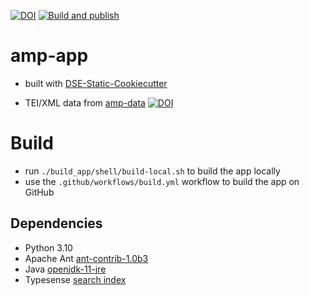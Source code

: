 [![DOI](https://zenodo.org/badge/DOI/10.5281/zenodo.13149595.svg)](https://doi.org/10.5281/zenodo.13149595)
[![Build and publish](https://github.com/Auden-Musulin-Papers/amp-app/actions/workflows/build.yml/badge.svg)](https://github.com/Auden-Musulin-Papers/amp-app/actions/workflows/build.yml)

# amp-app

- built with [DSE-Static-Cookiecutter](https://github.com/acdh-oeaw/dse-static-cookiecutter)

- TEI/XML data from [amp-data](https://github.com/Auden-Musulin-Papers/amp-data) [![DOI](https://zenodo.org/badge/DOI/10.5281/zenodo.13149400.svg)](https://doi.org/10.5281/zenodo.13149400)

# Build

- run `./build_app/shell/build-local.sh` to build the app locally
- use the `.github/workflows/build.yml` workflow to build the app on GitHub

## Dependencies

- Python 3.10
- Apache Ant [ant-contrib-1.0b3](https://github.com/Auden-Musulin-Papers/amp-app/blob/master/.github/workflows/build.yml#L42C77-L43)
- Java [openjdk-11-jre](https://github.com/Auden-Musulin-Papers/amp-app/blob/master/.github/workflows/build.yml#L38)
- Typesense [search index](https://github.com/Auden-Musulin-Papers/amp-app/blob/master/.github/workflows/build.yml#L68)

